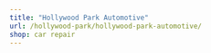 ```yaml
---
title: "Hollywood Park Automotive"
url: /hollywood-park/hollywood-park-automotive/
shop: car repair
---
```

